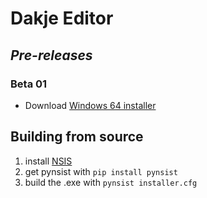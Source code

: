 # Dakje Editor


## *Pre-releases*
### Beta 01

* Download [Windows 64 installer](https://github.com/Esukhia/dakje/releases/download/beta_01/Dakje_beta_01.exe)


## Building from source

1. install [NSIS](http://nsis.sourceforge.net/Download)
1. get pynsist with `pip install pynsist`
1. build the .exe with `pynsist installer.cfg`

